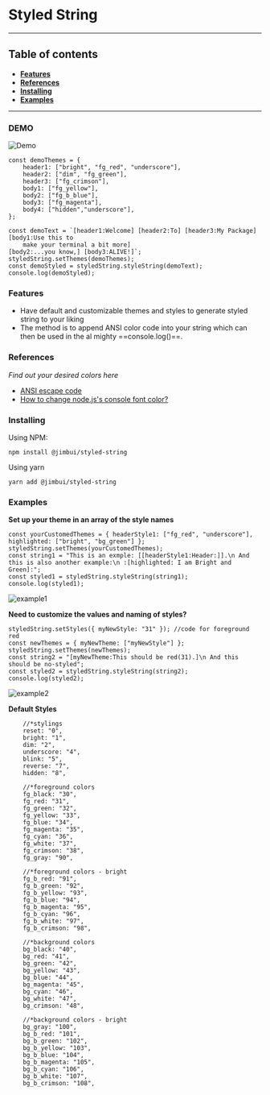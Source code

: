 # **Styled String**
---

## **Table of contents**
- [**Features**](#features)
- [**References**](#references)
- [**Installing**](#installing)
- [**Examples**](#examples)

---
### **DEMO**
![Demo](https://drive.google.com/uc?export=view&id=1zl6Lq3wszbSyaBLrymHlAj0QT_5DLvbo)
```{JavaScript}
const demoThemes = {
    header1: ["bright", "fg_red", "underscore"],
    header2: ["dim", "fg_green"],
    header3: ["fg_crimson"],
    body1: ["fg_yellow"],
    body2: ["fg_b_blue"],
    body3: ["fg_magenta"],
    body4: ["hidden","underscore"],
};

const demoText = `[header1:Welcome] [header2:To] [header3:My Package]
[body1:Use this to 
    make your terminal a bit more]
[body2:...you know,] [body3:ALIVE!]`;
styledString.setThemes(demoThemes);
const demoStyled = styledString.styleString(demoText);
console.log(demoStyled);
```

### **Features**
- Have default and customizable themes and styles to generate styled string to your liking
- The method is to append ANSI color code into your string which can then be used in the al mighty ==console.log()==.

### **References**
*Find out your desired colors here*
- [ANSI escape code](https://en.wikipedia.org/wiki/ANSI_escape_code#Colors)
- [How to change node.js's console font color?](https://stackoverflow.com/questions/9781218/how-to-change-node-jss-console-font-color)

### **Installing**
Using NPM:
```
npm install @jimbui/styled-string
```

Using yarn
```
yarn add @jimbui/styled-string
```

### **Examples**
**Set up your theme in an array of the style names**

```{JavaScript}
const yourCustomedThemes = { headerStyle1: ["fg_red", "underscore"], highlighted: ["bright", "bg_green"] };
styledString.setThemes(yourCustomedThemes);
const string1 = "This is an exmple: [[headerStyle1:Header:]].\n And this is also another example:\n :[highlighted: I am Bright and Green]:";
const styled1 = styledString.styleString(string1);
console.log(styled1);
```
![example1](https://drive.google.com/uc?export=view&id=1HyeHqoMyJbY-Rz_Oebt9v961CGIhNTKS)


**Need to customize the values and naming of styles?**
```{JavaScript}
styledString.setStyles({ myNewStyle: "31" }); //code for foreground red
const newThemes = { myNewTheme: ["myNewStyle"] };
styledString.setThemes(newThemes);
const string2 = "[myNewTheme:This should be red(31).]\n And this should be no-styled";
const styled2 = styledString.styleString(string2);
console.log(styled2);
```
![example2](https://drive.google.com/uc?export=view&id=1GZi2mPaPnHSBPyE8O-QZtdJTN2qQf76r)

**Default Styles**
```
    //*stylings
    reset: "0",
    bright: "1",
    dim: "2",
    underscore: "4",
    blink: "5",
    reverse: "7",
    hidden: "8",

    //*foreground colors
    fg_black: "30",
    fg_red: "31",
    fg_green: "32",
    fg_yellow: "33",
    fg_blue: "34",
    fg_magenta: "35",
    fg_cyan: "36",
    fg_white: "37",
    fg_crimson: "38",
    fg_gray: "90",

    //*foreground colors - bright
    fg_b_red: "91",
    fg_b_green: "92",
    fg_b_yellow: "93",
    fg_b_blue: "94",
    fg_b_magenta: "95",
    fg_b_cyan: "96",
    fg_b_white: "97",
    fg_b_crimson: "98",

    //*background colors
    bg_black: "40",
    bg_red: "41",
    bg_green: "42",
    bg_yellow: "43",
    bg_blue: "44",
    bg_magenta: "45",
    bg_cyan: "46",
    bg_white: "47",
    bg_crimson: "48",

    //*background colors - bright
    bg_gray: "100",
    bg_b_red: "101",
    bg_b_green: "102",
    bg_b_yellow: "103",
    bg_b_blue: "104",
    bg_b_magenta: "105",
    bg_b_cyan: "106",
    bg_b_white: "107",
    bg_b_crimson: "108",
```